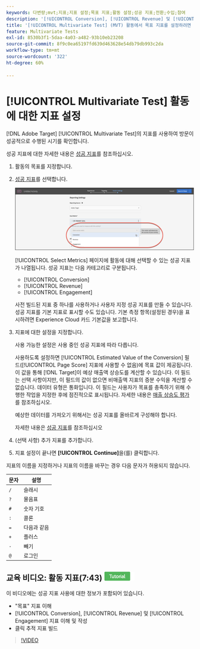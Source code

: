 ```yaml
---
keywords: 다변량;mvt;지표;지표 설정;목표 지표;활동 설정;성공 지표;전환;수입;참여
description: '[!UICONTROL Conversion], [!UICONTROL Revenue] 및 [!UICONTROL Engagement]과(와) 같이 방문이 성공적으로 수행된 시기를 결정하기 위해  [!DNL Adobe Target] [!UICONTROL Multivariate Test] 활동에서 지표를 지정하는 방법을 알아봅니다.'
title: '[!UICONTROL Multivariate Test] (MVT) 활동에서 목표 지표를 설정하려면 어떻게 합니까?'
feature: Multivariate Tests
exl-id: 8530b3f1-5daa-4a03-a482-93b10eb23208
source-git-commit: 8f9c0ea65197fd639d463628e54db79db993c2da
workflow-type: tm+mt
source-wordcount: '322'
ht-degree: 60%

---
```


# [!UICONTROL Multivariate Test] 활동에 대한 지표 설정

[!DNL Adobe Target] [!UICONTROL Multivariate Test]의 지표를 사용하여 방문이 성공적으로 수행된 시기를 확인합니다.

성공 지표에 대한 자세한 내용은 [성공 지표](/help/main/c-activities/r-success-metrics/success-metrics.md#reference_D011575C85DA48E989A244593D9B9924)를 참조하십시오.

1. 활동의 목표를 지정합니다.
1. [성공 지표](/help/main/c-activities/r-success-metrics/success-metrics.md#reference_D011575C85DA48E989A244593D9B9924)를 선택합니다.

   ![지표 설정 목록](/help/main/c-activities/c-multivariate-testing/t-create-multivariate-test/assets/mvt_metrics-list.png)

   [!UICONTROL Select Metrics] 페이지에 활동에 대해 선택할 수 있는 성공 지표가 나열됩니다. 성공 지표는 다음 카테고리로 구분됩니다.

   * [!UICONTROL Conversion]
   * [!UICONTROL Revenue]
   * [!UICONTROL Engagement]

   사전 빌드된 지표 중 하나를 사용하거나 사용자 지정 성공 지표를 만들 수 있습니다. 성공 지표를 기본 지표로 표시할 수도 있습니다. 기본 측정 항목(설정된 경우)을 표시하려면 Experience Cloud 카드 기본값을 보고합니다.

1. 지표에 대한 설정을 지정합니다.

   사용 가능한 설정은 사용 중인 성공 지표에 따라 다릅니다.

   사용하도록 설정하면 [!UICONTROL Estimated Value of the Conversion] 필드([!UICONTROL Page Score] 지표에 사용할 수 없음)에 목표 값이 제공됩니다. 이 값을 통해 [!DNL Target]이 예상 매출액 상승도를 계산할 수 있습니다. 이 필드는 선택 사항이지만, 이 필드의 값이 없으면 비매출액 지표의 증분 수익을 계산할 수 없습니다. 데이터 유형은 통화입니다. 이 필드는 사용자가 목표를 충족하기 위해 수행한 작업을 지정한 후에 점진적으로 표시됩니다. 자세한 내용은 [매출 상승도 평가](/help/main/administrating-target/r-target-account-preferences/estimating-lift-in-revenue.md)를 참조하십시오.

   예상한 데이터를 가져오기 위해서는 성공 지표를 올바르게 구성해야 합니다.

   자세한 내용은 [성공 지표](/help/main/c-activities/r-success-metrics/success-metrics.md#reference_D011575C85DA48E989A244593D9B9924)를 참조하십시오

1. (선택 사항) 추가 지표를 추가합니다.
1. 지표 설정이 끝나면 **[!UICONTROL Continue]**&#x200B;을(를) 클릭합니다.

지표의 이름을 지정하거나 지표의 이름을 바꾸는 경우 다음 문자가 허용되지 않습니다.

| 문자 | 설명 |
|--- |--- |
| `/` | 슬래시 |
| `?` | 물음표 |
| `#` | 숫자 기호 |
| `:` | 콜론 |
| `=` | 다음과 같음 |
| `+` | 플러스 |
| `-` | 빼기 |
| `@` | 로그인 |

## 교육 비디오: 활동 지표(7:43) ![튜토리얼 배지](/help/main/assets/tutorial.png)

이 비디오에는 성공 지표 사용에 대한 정보가 포함되어 있습니다.

* &quot;목표&quot; 지표 이해
* [!UICONTROL Conversion], [!UICONTROL Revenue] 및 [!UICONTROL Engagement] 지표 이해 및 작성
* 클릭 추적 지표 빌드

>[!VIDEO](https://video.tv.adobe.com/v/17380)
